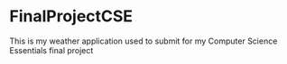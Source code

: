 # FinalProjectCSE
This is my weather application used to submit for my Computer Science Essentials final project
